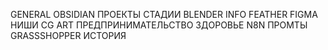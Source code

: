 
GENERAL
OBSIDIAN
ПРОЕКТЫ
СТАДИИ
BLENDER
INFO
FEATHER
FIGMA
НИШИ
CG ART
ПРЕДПРИНИМАТЕЛЬСТВО
ЗДОРОВЬЕ
N8N
ПРОМТЫ
GRASSSHOPPER
ИСТОРИЯ
